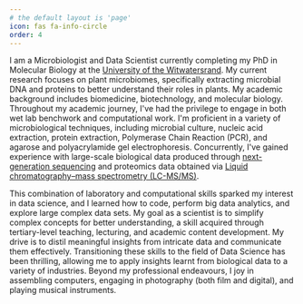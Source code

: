 ```yaml
---
# the default layout is 'page'
icon: fas fa-info-circle
order: 4
---
```


I am a Microbiologist and Data Scientist currently completing my PhD in Molecular Biology at the [University of the Witwatersrand](https://www.wits.ac.za/). My current research focuses on plant microbiomes, specifically extracting microbial DNA and proteins to better understand their roles in plants. My academic background includes biomedicine, biotechnology, and molecular biology. Throughout my academic journey, I've had the privilege to engage in both wet lab benchwork and computational work. I'm proficient in a variety of microbiological techniques, including microbial culture, nucleic acid extraction, protein extraction, Polymerase Chain Reaction (PCR), and agarose and polyacrylamide gel electrophoresis. Concurrently, I've gained experience with large-scale biological data produced through [next-generation sequencing](https://www.ncbi.nlm.nih.gov/pmc/articles/PMC6528456/) and proteomics data obtained via [Liquid chromatography–mass spectrometry (LC-MS/MS)](https://www.ncbi.nlm.nih.gov/pmc/articles/PMC2643089/).

This combination of laboratory and computational skills sparked my interest in data science, and I learned how to code, perform big data analytics, and explore large complex data sets. My goal as a scientist is to simplify complex concepts for better understanding, a skill acquired through tertiary-level teaching, lecturing, and academic content development. My drive is to distil meaningful insights from intricate data and communicate them effectively. Transitioning these skills to the field of Data Science has been thrilling, allowing me to apply insights learnt from biological data to a variety of industries. Beyond my professional endeavours, I joy in assembling computers, engaging in photography (both film and digital), and playing musical instruments.
